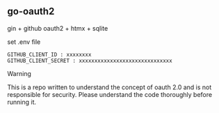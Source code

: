 ## go-oauth2

gin + github oauth2 + htmx + sqlite

set .env file

```
GITHUB_CLIENT_ID : xxxxxxxx
GITHUB_CLIENT_SECRET : xxxxxxxxxxxxxxxxxxxxxxxxxxxxxx
```

> [!WARNING]
> This is a repo written to understand the concept of oauth 2.0 and is not responsible for security. Please understand the code thoroughly before running it.
